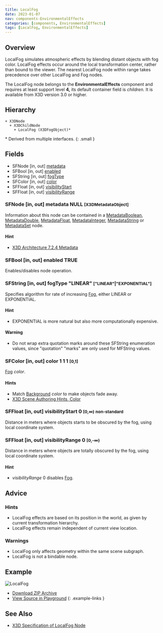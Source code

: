 ```yaml
---
title: LocalFog
date: 2023-01-07
nav: components-EnvironmentalEffects
categories: [components, EnvironmentalEffects]
tags: [LocalFog, EnvironmentalEffects]
---
```

<style>
.post h3 {
  word-spacing: 0.2em;
}
</style>

## Overview

LocalFog simulates atmospheric effects by blending distant objects with fog color. LocalFog effects occur around the local transformation center, rather than bound to the viewer. The nearest LocalFog node within range takes precedence over other LocalFog and Fog nodes.

The LocalFog node belongs to the **EnvironmentalEffects** component and requires at least support level **4,** its default container field is *children.* It is available from X3D version 3.0 or higher.

## Hierarchy

```
+ X3DNode
  + X3DChildNode
    + LocalFog (X3DFogObject)*
```

\* Derived from multiple interfaces.
{: .small }

## Fields

- SFNode \[in, out\] [metadata](#sfnode-in-out-metadata-null-x3dmetadataobject)
- SFBool \[in, out\] [enabled](#sfbool-in-out-enabled-true)
- SFString \[in, out\] [fogType](#sfstring-in-out-fogtype-linear-linearexponential)
- SFColor \[in, out\] [color](#sfcolor-in-out-color-1-1-1-0-1)
- SFFloat \[in, out\] [visibilityStart](#sffloat-in-out-visibilitystart-0-0-small-classbluenon-standard)
- SFFloat \[in, out\] [visibilityRange](#sffloat-in-out-visibilityrange-0-0--)

### SFNode [in, out] **metadata** NULL <small>[X3DMetadataObject]</small>

Information about this node can be contained in a [MetadataBoolean](/x_ite/components/core/metadataboolean/), [MetadataDouble](/x_ite/components/core/metadatadouble/), [MetadataFloat](/x_ite/components/core/metadatafloat/), [MetadataInteger](/x_ite/components/core/metadatainteger/), [MetadataString](/x_ite/components/core/metadatastring/) or [MetadataSet](/x_ite/components/core/metadataset/) node.

#### Hint

- [X3D Architecture 7.2.4 Metadata](https://www.web3d.org/specifications/X3Dv4/ISO-IEC19775-1v4-IS/Part01/components/core.html#Metadata)

### SFBool [in, out] **enabled** TRUE

Enables/disables node operation.

### SFString [in, out] **fogType** "LINEAR" <small>["LINEAR"|"EXPONENTIAL"]</small>

Specifies algorithm for rate of increasing [Fog](/x_ite/components/environmentaleffects/fog/), either LINEAR or EXPONENTIAL.

#### Hint

- EXPONENTIAL is more natural but also more computationally expensive.

#### Warning

- Do not wrap extra quotation marks around these SFString enumeration values, since "quotation" "marks" are only used for MFString values.

### SFColor [in, out] **color** 1 1 1 <small>[0,1]</small>

[Fog](/x_ite/components/environmentaleffects/fog/) *color*.

#### Hints

- Match [Background](/x_ite/components/environmentaleffects/background/) *color* to make objects fade away.
- [X3D Scene Authoring Hints, Color](https://www.web3d.org/x3d/content/examples/X3dSceneAuthoringHints.html#Color)

### SFFloat [in, out] **visibilityStart** 0 <small>[0,∞)</small> <small class="blue">non-standard</small>

Distance in meters where objects starts to be obscured by the fog, using local coordinate system.

### SFFloat [in, out] **visibilityRange** 0 <small>[0,-∞)</small>

Distance in meters where objects are totally obscured by the fog, using local coordinate system.

#### Hint

- *visibilityRange* 0 disables [Fog](/x_ite/components/environmentaleffects/fog/).

## Advice

### Hints

- LocalFog effects are based on its position in the world, as given by current transformation hierarchy.
- LocalFog effects remain independent of current view location.

### Warnings

- LocalFog only affects geometry within the same scene subgraph.
- LocalFog is not a bindable node.

## Example

<x3d-canvas class="xr-button-tr" src="https://create3000.github.io/media/examples/EnvironmentalEffects/LocalFog/LocalFog.x3d" contentScale="auto" update="auto">
  <img src="https://create3000.github.io/media/examples/EnvironmentalEffects/LocalFog/screenshot.avif" alt="LocalFog"/>
</x3d-canvas>

- [Download ZIP Archive](https://create3000.github.io/media/examples/EnvironmentalEffects/LocalFog/LocalFog.zip)
- [View Source in Playground](/x_ite/playground/?url=https://create3000.github.io/media/examples/EnvironmentalEffects/LocalFog/LocalFog.x3d)
{: .example-links }

## See Also

- [X3D Specification of LocalFog Node](https://www.web3d.org/documents/specifications/19775-1/V4.0/Part01/components/environmentalEffects.html#LocalFog)
